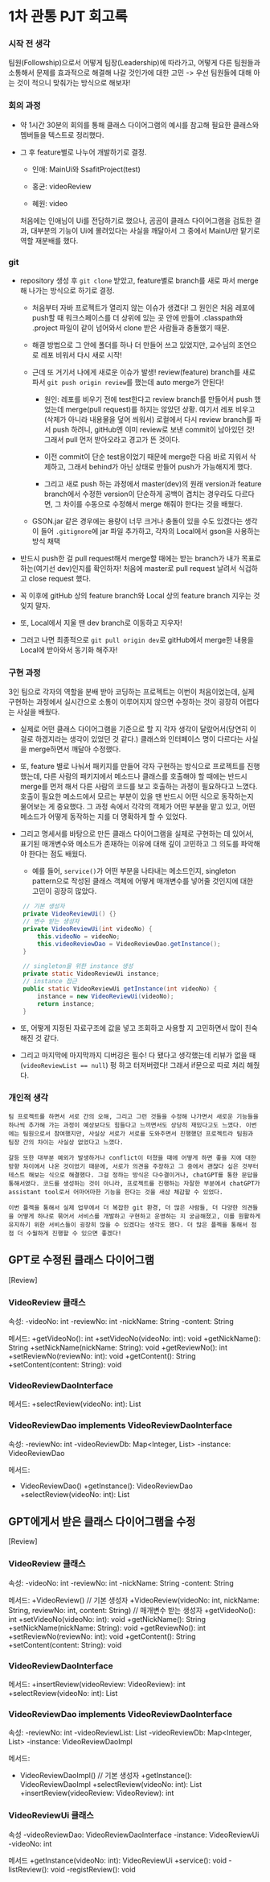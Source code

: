 # 1차 관통 PJT 회고록

### 시작 전 생각
팀원(Followship)으로서 어떻게 팀장(Leadership)에 따라가고, 어떻게 다른 팀원들과 소통해서 문제를 효과적으로 해결해 나갈 것인가에 대한 고민
-> 우선 팀원들에 대해 아는 것이 적으니 맞춰가는 방식으로 해보자!

### 회의 과정
- 약 1시간 30분의 회의를 통해 클래스 다이어그램의 예시를 참고해 필요한 클래스와 멤버들을 텍스트로 정리했다.
- 그 후 feature별로 나누어 개발하기로 결정.
    - 인애: MainUi와 SsafitProject(test)

    - 홍균: videoReview    

    - 혜원: video

    처음에는 인애님이 Ui를 전담하기로 했으나, 곰곰이 클래스 다이어그램을 검토한 결과, 대부분의 기능이 Ui에 몰려있다는 사실을 깨달아서 그 중에서 MainUi만 맡기로 역할 재분배를 했다.


### git
- repository 생성 후 `git clone` 받았고, feature별로 branch를 새로 파서 merge해 나가는 방식으로 하기로 결정. 
    - 처음부터 자바 프로젝트가 열리지 않는 이슈가 생겼다! 그 원인은 처음 레포에 push할 때 워크스페이스를 더 상위에 있는 곳 안에 만들어 .classpath와 .project 파일이 같이 넘어와서 clone 받은 사람들과 충돌했기 때문.

    - 해결 방법으로 그 안에 폴더를 하나 더 만들어 쓰고 있었지만, 교수님의 조언으로 레포 비워서 다시 새로 시작!

    - 근데 또 거기서 나에게 새로운 이슈가 발생! review(feature) branch를 새로 파서 `git push origin review`를 했는데 auto merge가 안된다!
        - 원인: 레포를 비우기 전에 test한다고 review branch를 만들어서 push 했었는데 merge(pull request)를 하지는 않았던 상황. 여기서 레포 비우고(삭제가 아니라 내용물을 덮어 씌워서) 로컬에서 다시 review branch를 파서 push 하려니, gitHub엔 이미 review로 보낸 commit이 남아있던 것! 그래서 pull 먼저 받아오라고 경고가 뜬 것이다.

        - 이전 commit이 단순 test용이었기 때문에 merge한 다음 바로 지워서 삭제하고, 그래서 behind가 아닌 상태로 만들어 push가 가능해지게 했다.

        - 그리고 새로 push 하는 과정에서 master(dev)의 원래 version과 feature branch에서 수정한 version이 단순하게 공백이 겹치는 경우라도 다르다면, 그 차이를 수동으로 수정해서 merge 해줘야 한다는 것을 배웠다.
    - GSON.jar 같은 경우에는 용량이 너무 크거나 충돌이 있을 수도 있겠다는 생각이 들어 `.gitignore`에 jar 파일 추가하고, 각자의 Local에서 gson을 사용하는 방식 채택

- 반드시 push한 걸 pull request해서 merge할 때에는 받는 branch가 내가 목표로 하는(여기선 dev)인지를 확인하자! 처음에 master로 pull request 날려서 식겁하고 close request 했다.
- 꼭 이후에 gitHub 상의 feature branch와 Local 상의 feature branch 지우는 것 잊지 말자.
- 또, Local에서 지울 땐 dev branch로 이동하고 지우자! 
- 그러고 나면 최종적으로 `git pull origin dev`로 gitHub에서 merge한 내용을 Local에 받아와서 동기화 해주자!

### 구현 과정
3인 팀으로 각자의 역할을 분배 받아 코딩하는 프로젝트는 이번이 처음이었는데, 실제 구현하는 과정에서 실시간으로 소통이 이루어지지 않으면 수정하는 것이 굉장히 어렵다는 사실을 배웠다.

- 실제로 어떤 클래스 다이어그램을 기준으로 할 지 각자 생각이 달랐어서(당연히 이걸로 하겠지라는 생각이 있었던 것 같다.) 클래스와 인터페이스 명이 다르다는 사실을 merge하면서 깨달아 수정했다.

- 또, feature 별로 나눠서 패키지를 만들어 각자 구현하는 방식으로 프로젝트를 진행했는데, 다른 사람의 패키지에서 메소드나 클래스를 호출해야 할 때에는 반드시 merge를 먼저 해서 다른 사람의 코드를 보고 호출하는 과정이 필요하다고 느꼈다. 호출이 필요한 메소드에서 모르는 부분이 있을 땐 반드시 어떤 식으로 동작하는지 물어보는 게 중요했다. 그 과정 속에서 각각의 객체가 어떤 부분을 맡고 있고, 어떤 메소드가 어떻게 동작하는 지를 더 명확하게 할 수 있었다.

- 그리고 명세서를 바탕으로 만든 클래스 다이어그램을 실제로 구현하는 데 있어서, 표기된 매개변수와 메소드가 존재하는 이유에 대해 깊이 고민하고 그 의도를 파악해야 한다는 점도 배웠다.
    - 예를 들어, `service()`가 어떤 부분을 나타내는 메소드인지, singleton pattern으로 작성된 클래스 객체에 어떻게 매개변수를 넣어줄 것인지에 대한 고민이 굉장히 많았다.
``` java
	// 기본 생성자
	private VideoReviewUi() {}
	// 변수 받는 생성자
	private VideoReviewUi(int videoNo) {
		this.videoNo = videoNo;
		this.videoReviewDao = VideoReviewDao.getInstance();
	}
		
	// singleton을 위한 instance 생성
	private static VideoReviewUi instance;
	// instance 접근
	public static VideoReviewUi getInstance(int videoNo) {		
		instance = new VideoReviewUi(videoNo);
		return instance;
	}
```

- 또, 어떻게 지정된 자료구조에 값을 넣고 조회하고 사용할 지 고민하면서 많이 친숙해진 것 같다.

- 그리고 마지막에 마지막까지 디버깅은 필수! 다 됐다고 생각했는데 리뷰가 없을 때(`videoReviewList == null`) 펑 하고 터져버렸다! 그래서 if문으로 따로 처리 해줬다.


### 개인적 생각
``` plaintext
팀 프로젝트를 하면서 서로 간의 오해, 그리고 그런 것들을 수정해 나가면서 새로운 기능들을 하나씩 추가해 가는 과정이 예상보다도 힘들다고 느끼면서도 상당히 재밌다고도 느꼈다. 이번에는 팀원으로서 참여했지만, 사실상 서로가 서로를 도와주면서 진행했던 프로젝트라 팀원과 팀장 간의 차이는 사실상 없었다고 느꼈다.

갈등 또한 대부분 예외가 발생하거나 conflict이 터졌을 때에 어떻게 하면 좋을 지에 대한 방향 차이에서 나온 것이었기 때문에, 서로가 의견을 주장하고 그 중에서 괜찮다 싶은 것부터 테스트 해보는 식으로 해결했다. 그걸 정하는 방식은 다수결이거나, chatGPT를 통한 문답을 통해서였다. 코드를 생성하는 것이 아니라, 프로젝트를 진행하는 자잘한 부분에서 chatGPT가 assistant tool로서 어마어마한 기능을 한다는 것을 새삼 체감할 수 있었다.

이번 플젝을 통해서 실제 업무에서 더 복잡한 git 환경, 더 많은 사람들, 더 다양한 의견들을 어떻게 하나로 묶어서 서비스를 개발하고 구현하고 운영하는 지 궁금해졌고, 이를 원활하게 유지하기 위한 서비스들이 굉장히 많을 수 있겠다는 생각도 했다. 더 많은 플젝을 통해서 점점 더 수월하게 진행할 수 있으면 좋겠다!
```

## GPT로 수정된 클래스 다이어그램


[Review]
### VideoReview 클래스
속성:
-videoNo: int
-reviewNo: int
-nickName: String
-content: String

메서드: 
+getVideoNo(): int
+setVideoNo(videoNo: int): void
+getNickName(): String
+setNickName(nickName: String): void
+getReviewNo(): int
+setReviewNo(reviewNo: int): void
+getContent(): String
+setContent(content: String): void 

### VideoReviewDaoInterface
메서드:
+selectReview(videoNo: int): List<VideoReview>

### VideoReviewDao implements VideoReviewDaoInterface
속성:
-reviewNo: int
-videoReviewDb: Map<Integer, List<VideoReview>>
-instance: VideoReviewDao

메서드:
- VideoReviewDao()
+getInstance(): VideoReviewDao
+selectReview(videoNo: int): List<VideoReview>

## GPT에게서 받은 클래스 다이어그램을 수정

[Review]
### VideoReview 클래스
속성:
-videoNo: int
-reviewNo: int
-nickName: String
-content: String

메서드: 
+VideoReview() // 기본 생성자
+VideoReview(videoNo: int, nickName: String, reviewNo: int, content: String) // 매개변수 받는 생성자
+getVideoNo(): int
+setVideoNo(videoNo: int): void
+getNickName(): String
+setNickName(nickName: String): void
+getReviewNo(): int
+setReviewNo(reviewNo: int): void
+getContent(): String
+setContent(content: String): void 

### VideoReviewDaoInterface
메서드:
+insertReview(videoReview: VideoReview): int
+selectReview(videoNo: int): List<VideoReview>

### VideoReviewDao implements VideoReviewDaoInterface
속성:
-reviewNo: int
-videoReviewList: List<VideoReview>
-videoReviewDb: Map<Integer, List<VideoReview>>
-instance: VideoReviewDaoImpl

메서드:
- VideoReviewDaoImpl() // 기본 생성자
+getInstance(): VideoReviewDaoImpl
+selectReview(videoNo: int): List<VideoReview>
+insertReview(videoReview: VideoReview): int

### VideoReviewUi 클래스
속성
-videoReviewDao: VideoReviewDaoInterface
-instance: VideoReviewUi
-videoNo: int

메서드
+getInstance(videoNo: int): VideoReviewUi
+service(): void
-listReview(): void
-registReview(): void